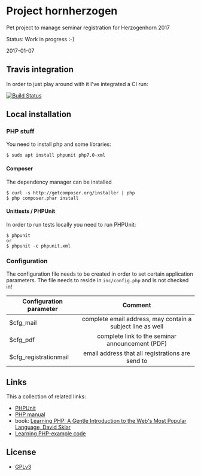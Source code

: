 # Project hornherzogen
Pet project to manage seminar registration for Herzogenhorn 2017

Status: Work in progress :-)

2017-01-07

## Travis integration

In order to just play around with it I've integrated a CI run:

[![Build Status](https://travis-ci.org/ottlinger/hornherzogen.svg?branch=master)](https://travis-ci.org/ottlinger/hornherzogen)

## Local installation

### PHP stuff

You need to install php and some libraries:
```
$ sudo apt install phpunit php7.0-xml
```

#### Composer

The dependency manager can be installed
```
$ curl -s http://getcomposer.org/installer | php
$ php composer.phar install
```

#### Unittests / PHPUnit

In order to run tests locally you need to run PHPUnit:
```
$ phpunit
or
$ phpunit -c phpunit.xml
```

### Configuration

The configuration file needs to be created in order to set certain application parameters. The file needs to reside in `inc/config.php` and is not checked in!

| Configuration parameter        | Comment           |
| --- |:---:|
| $cfg_mail | complete email address, may contain a subject line as well |
| $cfg_pdf | complete link to the seminar announcement (PDF) |
| $cfg_registrationmail | email address that all registrations are send to |

## Links

This a collection of related links:

* [PHPUnit](https://phpunit.de/manual/current/en/writing-tests-for-phpunit.html)
* [PHP manual](http://php.net/manual/en/)
* book: [Learning PHP: A Gentle Introduction to the Web's Most Popular Language, David Sklar](https://www.amazon.de/Learning-PHP-Introduction-Popular-Language/dp/1491933577?tag=tendoryuberlin)
* [Learning PHP-example code](https://github.com/oreillymedia/Learning_PHP)

## License

* [GPLv3](LICENSE)
